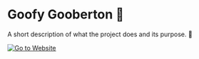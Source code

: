 # Goofy Gooberton 🚀

A short description of what the project does and its purpose. 🌟

[![Go to Website](https://img.shields.io/badge/Visit%20Website-%F0%9F%9B%91%F0%9F%8F%88-blue)](https://goofygooberton.netlify.app/)
